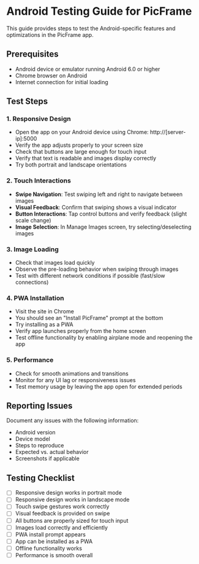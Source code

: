 # Android Testing Guide for PicFrame

This guide provides steps to test the Android-specific features and optimizations in the PicFrame app.

## Prerequisites

- Android device or emulator running Android 6.0 or higher
- Chrome browser on Android
- Internet connection for initial loading

## Test Steps

### 1. Responsive Design

- Open the app on your Android device using Chrome: http://[server-ip]:5000
- Verify the app adjusts properly to your screen size
- Check that buttons are large enough for touch input
- Verify that text is readable and images display correctly
- Try both portrait and landscape orientations

### 2. Touch Interactions

- **Swipe Navigation**: Test swiping left and right to navigate between images
- **Visual Feedback**: Confirm that swiping shows a visual indicator
- **Button Interactions**: Tap control buttons and verify feedback (slight scale change)
- **Image Selection**: In Manage Images screen, try selecting/deselecting images

### 3. Image Loading

- Check that images load quickly
- Observe the pre-loading behavior when swiping through images
- Test with different network conditions if possible (fast/slow connections)

### 4. PWA Installation

- Visit the site in Chrome
- You should see an "Install PicFrame" prompt at the bottom
- Try installing as a PWA
- Verify app launches properly from the home screen
- Test offline functionality by enabling airplane mode and reopening the app

### 5. Performance

- Check for smooth animations and transitions
- Monitor for any UI lag or responsiveness issues
- Test memory usage by leaving the app open for extended periods

## Reporting Issues

Document any issues with the following information:
- Android version
- Device model
- Steps to reproduce
- Expected vs. actual behavior
- Screenshots if applicable

## Testing Checklist

- [ ] Responsive design works in portrait mode
- [ ] Responsive design works in landscape mode
- [ ] Touch swipe gestures work correctly
- [ ] Visual feedback is provided on swipe
- [ ] All buttons are properly sized for touch input
- [ ] Images load correctly and efficiently
- [ ] PWA install prompt appears
- [ ] App can be installed as a PWA
- [ ] Offline functionality works
- [ ] Performance is smooth overall